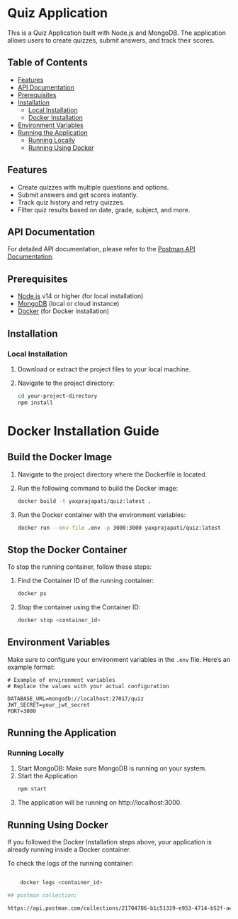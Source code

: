 # Quiz Application

This is a Quiz Application built with Node.js and MongoDB. The application allows users to create quizzes, submit answers, and track their scores.

## Table of Contents

- [Features](#features)
- [API Documentation](#api-documentation)
- [Prerequisites](#prerequisites)
- [Installation](#installation)
  - [Local Installation](#local-installation)
  - [Docker Installation](#docker-installation)
- [Environment Variables](#environment-variables)
- [Running the Application](#running-the-application)
  - [Running Locally](#running-locally)
  - [Running Using Docker](#running-using-docker)

## Features

- Create quizzes with multiple questions and options.
- Submit answers and get scores instantly.
- Track quiz history and retry quizzes.
- Filter quiz results based on date, grade, subject, and more.

## API Documentation

For detailed API documentation, please refer to the [Postman API Documentation](https://documenter.getpostman.com/view/21704786/2sAXjRWVP6).

## Prerequisites

- [Node.js](https://nodejs.org/) v14 or higher (for local installation)
- [MongoDB](https://www.mongodb.com/) (local or cloud instance)
- [Docker](https://www.docker.com/) (for Docker installation)

## Installation

### Local Installation

1. Download or extract the project files to your local machine.

2. Navigate to the project directory:

   ```bash
   cd your-project-directory
   npm install
   ```

# Docker Installation Guide

## Build the Docker Image

1. Navigate to the project directory where the Dockerfile is located.

2. Run the following command to build the Docker image:

   ```bash
   docker build -t yaxprajapati/quiz:latest .
   ```

3. Run the Docker container with the environment variables:

   ```bash
   docker run --env-file .env -p 3000:3000 yaxprajapati/quiz:latest
   ```

## Stop the Docker Container

To stop the running container, follow these steps:

1. Find the Container ID of the running container:

   ```bash
   docker ps
   ```

2. Stop the container using the Container ID:

   ```bash
   docker stop <container_id>
   ```

## Environment Variables

Make sure to configure your environment variables in the `.env` file. Here’s an example format:

    # Example of environment variables
    # Replace the values with your actual configuration

    DATABASE_URL=mongodb://localhost:27017/quiz
    JWT_SECRET=your_jwt_secret
    PORT=3000

## Running the Application

### Running Locally

1. Start MongoDB: Make sure MongoDB is running on your system.
2. Start the Application
   ```bash
   npm start
   ```
3. The application will be running on http://localhost:3000.

## Running Using Docker

If you followed the Docker Installation steps above, your application is already running inside a Docker container.

To check the logs of the running container:
```bash

    docker logs <container_id>

## postman collection:

https://api.postman.com/collections/21704786-b1c51319-e953-4714-b52f-ae9ff240ddb3?access_key=PMAT-01J79EB2BMKNA1Y04XH4P8Q905
